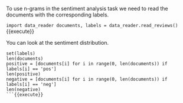 To use n-grams in the sentiment analysis task we need to read the documents with the corresponding labels.

`import data_reader
documents, labels = data_reader.read_reviews()`{{execute}}

You can look at the sentiment distribution.

```
set(labels)
len(documents)
positive = [documents[i] for i in range(0, len(documents)) if labels[i] == 'pos']
len(positive)
negative = [documents[i] for i in range(0, len(documents)) if labels[i] == 'neg']
len(negative)
```{{execute}}
